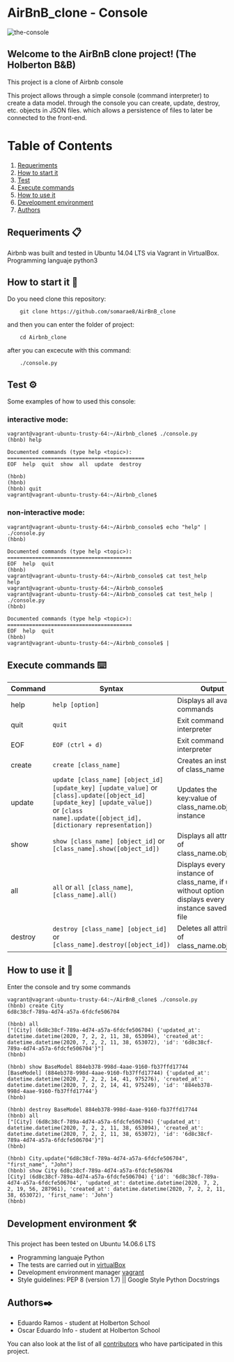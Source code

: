 # AirBnB_clone - Console

<img src="https://i.ibb.co/8mZr44H/the-console.png" alt="the-console" border="0">

## Welcome to the AirBnB clone project! (The Holberton B&B)

This project is a clone of Airbnb console

This project allows through a simple console (command interpreter) to create a data model. through the console you can create, update, destroy, etc. objects in JSON files. which allows a persistence of files to later be connected to the front-end.

# Table of Contents
1. [Requeriments](#requeriments-)
2. [How to start it](#how-to-start-it-)
3. [Test](#test-%EF%B8%8F)
4. [Execute commands](#execute-commands-%EF%B8%8F)
5. [How to use it](#how-to-use-it-)
5. [Development environment](#development-environment-%EF%B8%8F)
6. [Authors](#authors%EF%B8%8F)

## Requeriments 📋

Airbnb was built and tested in Ubuntu 14.04 LTS via Vagrant in VirtualBox. Programming languaje python3

## How to start it 🚀
Do you need clone this repository:
```
	git clone https://github.com/somarae8/AirBnB_clone
```
and then you can enter the folder of project:
```
	cd Airbnb_clone
```
after you can excecute with this command:
```
	./console.py
```
## Test ⚙️
Some examples of how to used this console:
### interactive mode:
```
vagrant@vagrant-ubuntu-trusty-64:~/Airbnb_clone$ ./console.py
(hbnb) help

Documented commands (type help <topic>):
============================================
EOF  help  quit  show  all  update  destroy

(hbnb)
(hbnb)
(hbnb) quit
vagrant@vagrant-ubuntu-trusty-64:~/Airbnb_clone$
```
### non-interactive mode:
```
vagrant@vagrant-ubuntu-trusty-64:~/Airbnb_console$ echo "help" | ./console.py
(hbnb)

Documented commands (type help <topic>):
========================================
EOF  help  quit
(hbnb)
vagrant@vagrant-ubuntu-trusty-64:~/Airbnb_console$ cat test_help
help
vagrant@vagrant-ubuntu-trusty-64:~/Airbnb_console$
vagrant@vagrant-ubuntu-trusty-64:~/Airbnb_console$ cat test_help | ./console.py
(hbnb)

Documented commands (type help <topic>):
========================================
EOF  help  quit
(hbnb)
vagrant@vagrant-ubuntu-trusty-64:~/Airbnb_console$ |
```
## Execute commands ⌨️

Command | Syntax | Output
------- | ------ | ------
help | `help [option]` | Displays all available commands
quit | `quit` | Exit command interpreter
EOF | `EOF (ctrl + d)` | Exit command interpreter
create | `create [class_name]` | Creates an instance of class_name
update | `update [class_name] [object_id] [update_key] [update_value]` or  `[class].update([object_id] [update_key] [update_value])`<br> or `[class name].update([object_id], [dictionary representation])`| Updates the key:value of class_name.object_id instance
show | `show [class_name] [object_id]` or `[class_name].show([object_id])` | Displays all attributes of class_name.object_id
all | `all` or `all [class_name]`, `[class_name].all()` | Displays every instance of class_name, if used without option displays every instance saved to the file
destroy | `destroy [class_name] [object_id]` or `[class_name].destroy([object_id])` | Deletes all attributes of class_name.object_id

## How to use it 🔧
Enter the console and try some commands
```
vagrant@vagrant-ubuntu-trusty-64:~/AirBnB_clone$ ./console.py 
(hbnb) create City
6d8c38cf-789a-4d74-a57a-6fdcfe506704

(hbnb) all
["[City] (6d8c38cf-789a-4d74-a57a-6fdcfe506704) {'updated_at': datetime.datetime(2020, 7, 2, 2, 11, 38, 653094), 'created_at': datetime.datetime(2020, 7, 2, 2, 11, 38, 653072), 'id': '6d8c38cf-789a-4d74-a57a-6fdcfe506704'}"]
(hbnb) 

(hbnb) show BaseModel 884eb378-998d-4aae-9160-fb37ffd17744
[BaseModel] (884eb378-998d-4aae-9160-fb37ffd17744) {'updated_at': datetime.datetime(2020, 7, 2, 2, 14, 41, 975276), 'created_at': datetime.datetime(2020, 7, 2, 2, 14, 41, 975249), 'id': '884eb378-998d-4aae-9160-fb37ffd17744'}
(hbnb)

(hbnb) destroy BaseModel 884eb378-998d-4aae-9160-fb37ffd17744
(hbnb) all
["[City] (6d8c38cf-789a-4d74-a57a-6fdcfe506704) {'updated_at': datetime.datetime(2020, 7, 2, 2, 11, 38, 653094), 'created_at': datetime.datetime(2020, 7, 2, 2, 11, 38, 653072), 'id': '6d8c38cf-789a-4d74-a57a-6fdcfe506704'}"]
(hbnb) 

(hbnb) City.update("6d8c38cf-789a-4d74-a57a-6fdcfe506704", "first_name", "John")
(hbnb) show City 6d8c38cf-789a-4d74-a57a-6fdcfe506704
[City] (6d8c38cf-789a-4d74-a57a-6fdcfe506704) {'id': '6d8c38cf-789a-4d74-a57a-6fdcfe506704', 'updated_at': datetime.datetime(2020, 7, 2, 2, 19, 56, 287961), 'created_at': datetime.datetime(2020, 7, 2, 2, 11, 38, 653072), 'first_name': 'John'}
(hbnb) 
```
## Development environment 🛠️
This project has been tested on Ubuntu 14.06.6 LTS

* Programming languaje Python
* The tests are carried out in [virtualBox](https://www.virtualbox.com)
* Development environment manager [vagrant](https://www.vagrantup.com)
* Style guidelines: PEP 8 (version 1.7) || Google Style Python Docstrings

## Authors✒️
* Eduardo Ramos - student at Holberton School
* Oscar Eduardo Info - student at Holberton School

You can also look at the list of all [contributors](https://github.com/somarae8/AirBnB_clone/graphs/contributors) who have participated in this project.

